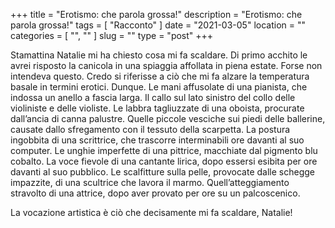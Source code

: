 +++
title = "Erotismo: che parola grossa!"
description = "Erotismo: che parola grossa!"
tags = [ "Racconto" ]
date = "2021-03-05"
location = ""
categories = [
  "",
  ""
]
slug = ""
type = "post"
+++

Stamattina Natalie mi ha chiesto cosa mi fa scaldare. Di primo acchito le avrei risposto la canicola in una spiaggia affollata in piena estate. Forse non intendeva questo. Credo si riferisse a ciò che mi fa alzare la temperatura basale in termini erotici. Dunque. Le mani affusolate di una pianista, che indossa un anello a fascia larga. Il callo sul lato sinistro del collo delle violiniste e delle violiste. Le labbra tagliuzzate di una oboista, procurate dall’ancia di canna palustre. Quelle piccole vesciche sui piedi delle ballerine, causate dallo sfregamento con il tessuto della scarpetta. La postura ingobbita di una scrittrice, che trascorre interminabili ore davanti al suo computer. Le unghie imperfette di una pittrice, macchiate dal pigmento blu cobalto. La voce fievole di una cantante lirica, dopo essersi esibita per ore davanti al suo pubblico. Le scalfitture sulla pelle, provocate dalle schegge impazzite, di una scultrice che lavora il marmo. Quell’atteggiamento stravolto di una attrice, dopo aver provato per ore su un palcoscenico. 

La vocazione artistica è ciò che decisamente mi fa scaldare, Natalie!
